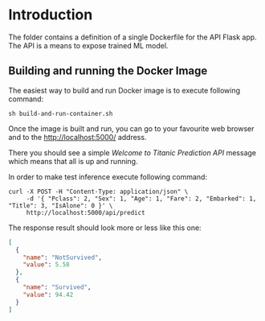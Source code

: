 # Introduction

The folder contains a definition of a single Dockerfile for the API Flask app. The API is a means to expose trained ML model.

## Building and running the Docker Image

The easiest way to build and run Docker image is to execute following command:

```shell
sh build-and-run-container.sh
```

Once the image is built and run, you can go to your favourite web browser and to the [http://localhost:5000/](http://localhost:5000/) address.

There you should see a simple *Welcome to Titanic Prediction API* message which means that all is up and running.

In order to make test inference execute following command:

```shell
curl -X POST -H "Content-Type: application/json" \
     -d '{ "Pclass": 2, "Sex": 1, "Age": 1, "Fare": 2, "Embarked": 1, "Title": 3, "IsAlone": 0 }' \
     http://localhost:5000/api/predict
```

The response result should look more or less like this one:

```json
[
  {
    "name": "NotSurvived",
    "value": 5.58
  },
  {
    "name": "Survived",
    "value": 94.42
  }
]
```